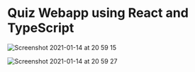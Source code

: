 # Quiz Webapp using React and TypeScript

![Screenshot 2021-01-14 at 20 59 15](https://user-images.githubusercontent.com/32841130/104648717-7529c480-56ab-11eb-9c04-7d4cf717e070.png)

![Screenshot 2021-01-14 at 20 59 27](https://user-images.githubusercontent.com/32841130/104648732-79ee7880-56ab-11eb-85a2-cae1c93081be.png)